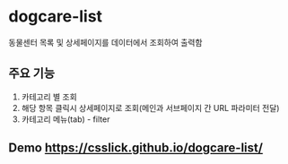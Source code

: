 # dogcare-list
동물센터 목록 및 상세페이지를 데이터에서 조회하여 출력함   
## 주요 기능
1. 카테고리 별 조회
2. 해당 항목 클릭시 상세페이지로 조회(메인과 서브페이지 간 URL 파라미터 전달)
3. 카테고리 메뉴(tab) - filter

## Demo https://csslick.github.io/dogcare-list/
